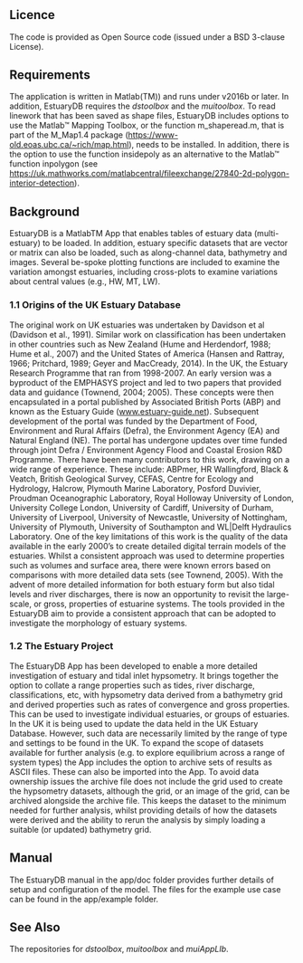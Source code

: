 # 

## Licence
The code is provided as Open Source code (issued under a BSD 3-clause License).

## Requirements
The application is written in Matlab(TM)) and runs under v2016b or later. In addition, EstuaryDB requires the _dstoolbox_ and the _muitoolbox_. To read linework that has been saved as shape files, EstuaryDB includes options to use the Matlab™ Mapping Toolbox, or the function m_shaperead.m, that is part of the M_Map1.4 package (https://www-old.eoas.ubc.ca/~rich/map.html), needs to be installed. In addition, there is the option to use the function insidepoly as an alternative to the Matlab™ function inpolygon (see https://uk.mathworks.com/matlabcentral/fileexchange/27840-2d-polygon-interior-detection).

## Background
EstuaryDB  is a MatlabTM App that enables tables of estuary data (multi-estuary) to be loaded. In addition, estuary specific datasets that are vector or matrix can also be loaded, such as along-channel data, bathymetry and images. Several be-spoke plotting functions are included to examine the variation amongst estuaries, including cross-plots to examine variations about central values (e.g., HW, MT, LW).
### 1.1	Origins of the UK Estuary Database
The original work on UK estuaries was undertaken by Davidson et al (Davidson et al., 1991). Similar work on classification has been undertaken in other countries such as New Zealand (Hume and Herdendorf, 1988; Hume et al., 2007) and the United States of America (Hansen and Rattray, 1966; Pritchard, 1989; Geyer and MacCready, 2014). In the UK, the Estuary Research Programme that ran from 1998-2007. An early version was a byproduct of the EMPHASYS project and led to two papers that provided data and guidance (Townend, 2004; 2005). These concepts were then encapsulated in a portal published by Associated British Ports (ABP) and known as the Estuary Guide (www.estuary-guide.net). Subsequent development of the portal was funded by the Department of Food, Environment and Rural Affairs (Defra), the Environment Agency (EA) and Natural England (NE). The portal has undergone updates over time funded through joint Defra / Environment Agency Flood and Coastal Erosion R&D Programme. 
There have been many contributors to this work, drawing on a wide range of experience. These include: ABPmer, HR Wallingford, Black & Veatch, British Geological Survey, CEFAS, Centre for Ecology and Hydrology, Halcrow, Plymouth Marine Laboratory, Posford Duvivier, Proudman Oceanographic Laboratory, Royal Holloway University of London, University College London, University of Cardiff, University of Durham, University of Liverpool, University of Newcastle, University of Nottingham, University of Plymouth, University of Southampton and WL|Delft Hydraulics Laboratory.
One of the key limitations of this work is the quality of the data available in the early 2000’s to create detailed digital terrain models of the estuaries. Whilst a consistent approach was used to determine properties such as volumes and surface area, there were known errors based on comparisons with more detailed data sets (see Townend, 2005). With the advent of more detailed information for both estuary form but also tidal levels and river discharges, there is now an opportunity to revisit the large-scale, or gross, properties of estuarine systems. The tools provided in the EstuaryDB  aim to provide a consistent approach that can be adopted to investigate the morphology of estuary systems.
### 1.2	The Estuary Project
The EstuaryDB App has been developed to enable a more detailed investigation of estuary and tidal inlet hypsometry. It brings together the option to collate a range properties such as tides, river discharge, classifications, etc, with hypsometry data derived from a bathymetry grid and derived properties such as rates of convergence and gross properties. This can be used to investigate individual estuaries, or groups of estuaries. In the UK it is being used to update the data held in the UK Estuary Database. However, such data are necessarily limited by the range of type and settings to be found in the UK. To expand the scope of datasets available for further analysis (e.g. to explore equilibrium across a range of system types) the App includes the option to archive sets of results as ASCII files. These can also be imported into the App. To avoid data ownership issues the archive file does not include the grid used to create the hypsometry datasets, although the grid, or an image of the grid, can be archived alongside the archive file. This keeps the dataset to the minimum needed for further analysis, whilst providing details of how the datasets were derived and the ability to rerun the analysis by simply loading a suitable (or updated) bathymetry grid. 

## Manual
The EstuaryDB manual in the app/doc folder provides further details of setup and configuration of the model. The files for the example use case can be found in the app/example folder. 

## See Also
The repositories for _dstoolbox_, _muitoolbox_ and _muiAppLIb_.